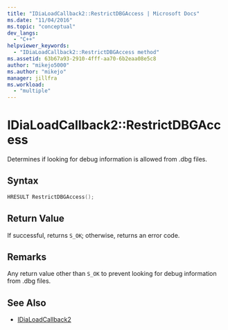 ```yaml
---
title: "IDiaLoadCallback2::RestrictDBGAccess | Microsoft Docs"
ms.date: "11/04/2016"
ms.topic: "conceptual"
dev_langs:
  - "C++"
helpviewer_keywords:
  - "IDiaLoadCallback2::RestrictDBGAccess method"
ms.assetid: 63b67a93-2910-4fff-aa70-6b2eaa08e5c8
author: "mikejo5000"
ms.author: "mikejo"
manager: jillfra
ms.workload:
  - "multiple"
---
```

# IDiaLoadCallback2::RestrictDBGAccess
Determines if looking for debug information is allowed from .dbg files.

## Syntax

```C++
HRESULT RestrictDBGAccess();
```

## Return Value
 If successful, returns `S_OK`; otherwise, returns an error code.

## Remarks
 Any return value other than `S_OK` to prevent looking for debug information from .dbg files.

## See Also
- [IDiaLoadCallback2](../../debugger/debug-interface-access/idialoadcallback2.md)